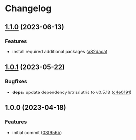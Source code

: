 # Changelog

## [1.1.0](https://github.com/rolehippie/lutris/compare/v1.0.1...v1.1.0) (2023-06-13)


### Features

* install required additional packages ([a82daca](https://github.com/rolehippie/lutris/commit/a82daca75ff3d7f664a35e45ad3735269afb19e0))

## [1.0.1](https://github.com/rolehippie/lutris/compare/v1.0.0...v1.0.1) (2023-05-22)


### Bugfixes

* **deps:** update dependency lutris/lutris to v0.5.13 ([c4e0191](https://github.com/rolehippie/lutris/commit/c4e0191a2ca4212f5c3c8314769bcf70f1214321))

## 1.0.0 (2023-04-18)


### Features

* initial commit ([03f956b](https://github.com/rolehippie/lutris/commit/03f956b61f6fae4104af6e99e50086adc686c350))
